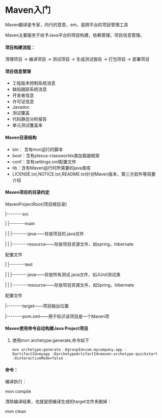 # Maven入门



Maven翻译是专家，内行的意思，em，是跨平台的项目管理工具

Maven主要服务于给予Java平台的项目构建，依赖管理，项目信息管理。



#### 项目构建流程：

清理项目 -> 编译项目 -> 测试项目 -> 生成测试报告 -> 打包项目 -> 部署项目





#### 项目信息管理

- 工程版本控制系统消息
- 缺陷跟踪系统消息
- 开发者信息
- 许可证信息
- Javadoc
- 测试覆盖
- 代码静态分析报告
- 单元测试覆盖率



#### Maven目录结构

- bin： 含有mvn运行的脚本
- boot：含有plexus-classworlds类加载器框架
- conf：含有settings.xml配置文件
- lib：含有Maven运行时所需要的java类库
- LICENSE.txt,NOTICE.txt,README.txt针对Maven版本，第三方软件等简要介绍



#### Maven项目的目录约定

MavenProjectRoot(项目根目录)

|--------src

|			|--------main

|			|			|--------java——存放项目的.java文件

|			|			|--------resource——存放项目资源文件，如spring，hibernate

配置文件

|			|--------test

|			|			|--------java——存放所有测试.java文件，如JUnit测试类

|			|			|--------resource——存放项目资源文件，如Spring，hibernate

配置文件

|--------target——项目输出位置

|--------pom.xml——用于标识该项目是一个Maven项



#### Maven使用命令自动构建Java Project项目

1. 使用mvn archetype:generate,命令如下

   ```shell
   mvn archetype:generate -DgroupId=com.mycompany.app -DartifactId=myapp -DarchetypeArtifactId=maven-archetype-quickstart -DinteractiveMode=false
   ```

   



#### 命令：

编译执行：

mvn compile

清除编译结果，也就是把编译生成的target文件夹删掉：

mvn clean

